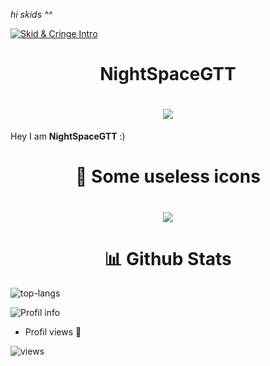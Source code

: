 *hi skids ^^*

[![Skid & Cringe Intro](https://raw.githubusercontent.com/rodrigograca31/rodrigograca31/master/matrix.svg)](https://www.youtube.com/watch?v=SDkAGkd4NLc) 

<h1 align="center"> NightSpaceGTT </h1>

<h1 align="center"> <img src="https://discord.c99.nl/widget/theme-3/703516531333791825.png"> </h1>

Hey I am **NightSpaceGTT**  :)

<h1 align="center"> 🧶 Some useless icons </h1>
<h1 align="center"> <img src="https://skillicons.dev/icons?i=vscode,visualstudio,nodejs,js,cpp,sqlite,stackoverflow,git,github,twitter,discord&perline=4"> </h1>
<h1 align="center"> 📊 Github Stats </h1>

![top-langs](https://github-readme-stats.vercel.app/api/top-langs/?username=NightSpaceGTT&layout=compact&theme=synthwave)

![Profil info](https://github-readme-stats.vercel.app/api?username=NightSpaceGTT&bg_color=30,e96443,904e95&title_color=fff&text_color=fff)

- Profil views 👀

![views](https://profile-counter.glitch.me/NightSpaceGTT/count.svg)
